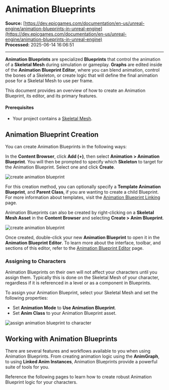 # Animation Blueprints

**Source:** [https://dev.epicgames.com/documentation/en-us/unreal-engine/animation-blueprints-in-unreal-engine](https://dev.epicgames.com/documentation/en-us/unreal-engine/animation-blueprints-in-unreal-engine)  
**Processed:** 2025-06-14 16:06:51

---

**Animation Blueprints** are specialized **Blueprints** that control the animation of a **Skeletal Mesh** during simulation or gameplay. **Graphs** are edited inside of the **Animation Blueprint Editor**, where you can blend animation, control the bones of a Skeleton, or create logic that will define the final animation pose for a Skeletal Mesh to use per frame.

This document provides an overview of how to create an Animation Blueprint, its editor, and its primary features.

#### Prerequisites

-   Your project contains a [Skeletal Mesh](/documentation/en-us/unreal-engine/skeletal-mesh-actors-in-unreal-engine).

## Animation Blueprint Creation

You can create Animation Blueprints in the following ways:

In the **Content Browser**, click **Add (+)**, then select **Animation > Animation Blueprint**. You will then be prompted to specify which **Skeleton** to target for the Animation Blueprint. Select one and click **Create**.

![create animation blueprint](https://d1iv7db44yhgxn.cloudfront.net/documentation/images/6368083b-2787-4801-bf9f-2a60bc1e6952/create1.png)

For this creation method, you can optionally specify a **Template Animation Blueprint**, and **Parent Class**, if you are wanting to create a child Blueprint. For more information about templates, visit the [Animation Blueprint Linking](/documentation/en-us/unreal-engine/animation-blueprint-linking-in-unreal-engine) page.

Animation Blueprints can also be created by right-clicking on a **Skeletal Mesh Asset** in the **Content Browser** and selecting **Create > Anim Blueprint**.

![create animation blueprint](https://d1iv7db44yhgxn.cloudfront.net/documentation/images/ce31777e-98db-405a-a926-be56ff72fc98/create2.png)

Once created, double-click your new **Animation Blueprint** to open it in the **Animation Blueprint Editor**. To learn more about the interface, toolbar, and sections of this editor, refer to the [Animation Blueprint Editor](/documentation/en-us/unreal-engine/animation-blueprint-editor-in-unreal-engine) page.

### Assigning to Characters

Animation Blueprints on their own will not affect your characters until you assign them. Typically this is done on the Skeletal Mesh of your character, regardless if it is referenced in a level or as a component in Blueprints.

To assign your Animation Blueprint, select your Skeletal Mesh and set the following properties:

-   Set **Animation Mode** to **Use Animation Blueprint**.
-   Set **Anim Class** to your Animation Blueprint asset.

![assign animation blueprint to character](https://d1iv7db44yhgxn.cloudfront.net/documentation/images/a7db83be-d012-4836-820b-154ba35fd181/assign1.png)

## Working with Animation Blueprints

There are several features and workflows available to you when using Animation Blueprints. From creating animation logic using the **AnimGraph**, to using **Linked Anim Instances**, Animation Blueprints provide a powerful suite of tools for you.

Reference the following pages to learn how to create robust Animation Blueprint logic for your characters.